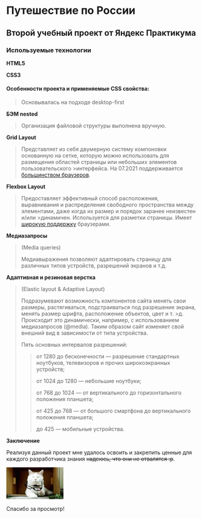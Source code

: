 # Путешествие по России
## Второй учебный проект от Яндекс Практикума

### Используемые технологии

**HTML5**

**CSS3**

#### Особенности проекта и применяемые CSS свойства:

>Основывалась на подходе desktop-first

**БЭМ nested**

>Организация файловой структуры выполнена вручную.

**Grid Layout**

>Представляет из себя двумерную систему компоновки основанную на сетке, которую можно использовать для размещения областей страницы или небольших элементов пользовательского >интерфейса. На 07.2021 поддерживается [большинством браузеров](https://caniuse.com/?search=grid).

**Flexbox Layout**

>Предоставляет эффективный способ расположения, выравнивания и распределения свободного пространства между элементами, даже когда их размер и порядок заранее неизвестен и/или >динамичен. Используется для разметки страницы. Имеет [широкую поддержку](https://caniuse.com/?search=flex) браузерами.

**Медиазапросы**

>(Media queries)
>
>Медиавыражения позволяют адаптировать страницу для различных типов устройств, разрешений экранов и т.д.

**Адаптивная и резиновая верстка**

>(Elastic layout & Adaptive Layout)
>
>Подразумевают возможность компонентов сайта менять свои размеры, растягиваться, подстраиваться под разрешение экрана, менять размер шрифта, расположение объектов, цвет и т. >д. Происходит это динамически, например, с использованием медиазапросов (@media). Таким образом сайт изменяет свой внешний вид в зависимости от типа устройства.
>
>Пять основных интервалов разрешений:
>
>>от 1280 до бесконечности — разрешение стандартных ноутбуков, телевизоров и прочих широкоэкранных устройств;
>>
>>от 1024 до 1280 — небольшие ноутбуки;
>>
>>от 768 до 1024  — от вертикального до горизонтального положения планшета;
>>
>>от 425 до 768 — от большого смартфона до вертикального положения планшета;
>>
>>до 425 — мобильные устройства.
>

**Заключение**

Реализуя данный проект мне удалось освоить и закрепить ценные для каждого разработчика знания ~~надеюсь, что они не отвалятся :р~~.

<img  src="./images/cat-meme.gif" width="30%">

Спасибо за просмотр!

